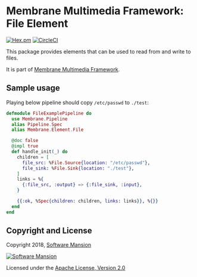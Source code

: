 # Membrane Multimedia Framework: File Element

[![Hex.pm](https://img.shields.io/hexpm/v/membrane_element_file.svg)](https://hex.pm/packages/membrane_element_file)
[![CircleCI](https://circleci.com/gh/membraneframework/membrane-element-file.svg?style=svg)](https://circleci.com/gh/membraneframework/membrane-element-file)

This package provides elements that can be used to read from and write to files.

It is part of [Membrane Multimedia Framework](https://membraneframework.org).

## Sample usage

Playing below pipeline should copy `/etc/passwd` to `./test`:

```elixir
defmodule FileExamplePipeline do
  use Membrane.Pipeline
  alias Pipeline.Spec
  alias Membrane.Element.File

  @doc false
  @impl true
  def handle_init(_) do
    children = [
      file_src: %File.Source{location: "/etc/passwd"},
      file_sink: %File.Sink{location: "./test"},
    ]
    links = %{
      {:file_src, :output} => {:file_sink, :input},
    }

    {{:ok, %Spec{children: children, links: links}}, %{}}
  end
end

```

## Copyright and License

Copyright 2018, [Software Mansion](https://swmansion.com/?utm_source=git&utm_medium=readme&utm_campaign=membrane)

[![Software Mansion](https://logo.swmansion.com/logo?color=white&variant=desktop&width=200&tag=membrane-github)](https://swmansion.com/?utm_source=git&utm_medium=readme&utm_campaign=membrane)

Licensed under the [Apache License, Version 2.0](LICENSE)
